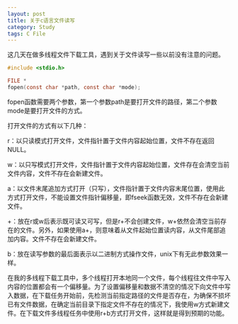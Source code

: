 ```yaml
---
layout: post
title: 关于c语言文件读写
category: Study
tags: C File
---
```


这几天在做多线程文件下载工具，遇到关于文件读写一些以前没有注意的问题。

```c
#include <stdio.h>

FILE *
fopen(const char *path, const char *mode);
```

fopen函数需要两个参数，第一个参数path是要打开文件的路径，第二个参数mode是要打开文件的方式。

打开文件的方式有以下几种：

r：以只读模式打开文件，文件指针置于文件内容起始位置，文件不存在返回NULL。

w：以只写模式打开文件，文件指针置于文件内容起始位置，文件存在会清空当前文件内容，文件不存在会新建文件。

a：以文件末尾追加方式打开（只写），文件指针置于文件内容末尾位置，使用此方式打开文件，不能设置文件指针偏移量，即fseek函数无效，文件不存在会新建文件。

+：放在r或w后表示既可读又可写，但是r+不会创建文件，w+依然会清空当前存在的文件。另外，如果使用a+，则意味着从文件起始位置读内容，从文件尾部追加内容。文件不存在会新建文件。

b：放在读写参数的最后面表示以二进制方式操作文件，unix下有无此参数效果一样。

在我的多线程下载工具中，多个线程打开本地同一个文件，每个线程往文件中写入内容的位置都会有一个偏移量。为了设置偏移量和数据不清空的情况下向文件中写入数据，在下载任务开始前，先检测当前指定路径的文件是否存在，为确保不损坏已有文件数据，在确定当前目录下指定文件不存在的情况下，我使用w方式新建文件。在下载文件多线程任务中使用r+b方式打开文件，这样就是得到预期的功能。
